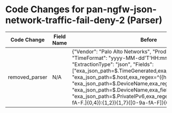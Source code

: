 # Code Changes for pan-ngfw-json-network-traffic-fail-deny-2 (Parser)

| Code Change | Field Name | Before | After |
|-------------|------------|--------|-------|
| removed_parser | N/A | {"Vendor": "Palo Alto Networks", "Product": "Palo Alto NGFW", "TimeFormat": "yyyy-MM-dd'T'HH:mm:ss.SSSSSSZ", "ExtractionType": "json", "Fields": ["exa_json_path=$.TimeGenerated,exa_field_name=time", "exa_json_path=$.host,exa_regex=^({host}[\w.-]+)$", "exa_json_path=$.DeviceName,exa_regex=^({host}[\w.-]+)$", "exa_json_path=$.DeviceName,exa_field_name=device_name", "exa_json_path=$.PrivateIPv6,exa_regex=({src_ip}((([0-9a-fA-F.]{0,4}):{1,2}){1,7}([0-9a-fA-F]){0,4})|(((25[0-5]|(2[0-4]|1\d|[0-9]|)\d)\.?\b){4}))(:({src_port}\d+))?", "exa_json_path=$.PrivateIPv4,exa_regex=({src_ip}((([0-9a-fA-F.]{0,4}):{1,2}){1,7}([0-9a-fA-F]){0,4})|(((25[0-5]|(2[0-4]|1\d|[0-9]|)\d)\.?\b){4}))(:({src_port}\d+))?", "exa_json_path=$.PublicIPv4,exa_regex=({dest_ip}((([0-9a-fA-F.]{0,4}):{1,2}){1,7}([0-9a-fA-F]){0,4})|(((25[0-5]|(2[0-4]|1\d|[0-9]|)\d)\.?\b){4}))", "exa_json_path=$.PublicIPv6,exa_regex=({dest_ip}((([0-9a-fA-F.]{0,4}):{1,2}){1,7}([0-9a-fA-F]){0,4})|(((25[0-5]|(2[0-4]|1\d|[0-9]|)\d)\.?\b){4}))", "exa_json_path=$.LogType,exa_field_name=app", "exa_json_path=$.EventStatus,exa_field_name=result", "exa_json_path=$.EndpointDeviceName,exa_field_name=src_host", "exa_json_path=$.SourceRegion,exa_field_name=src_country", "exa_json_path=$.SourceUserName,exa_regex=(({email_address}([A-Za-z0-9]+[!#$%&'+-\/=?^_`~])*[A-Za-z0-9]+@[^\]\s\"\\,\|]+\.[^\]\s\"\\,\|]+)|(({domain}[^\\\s,]+)\\+)?({user}[\w\.\-\!\#\^\~]{1,40}\$?))", "exa_regex=(Source)?User(Name)?\":\"((na|NA|({domain}[^\"\\]+))\\+)?(({email_address}[^@\"]+@[^\.\"]+\.[^\"]+)|({user}[\w\.\-\!\#\^\~]{1,40}\$?))", "exa_json_path=$.EndpointOSType,exa_field_name=os", "exa_json_path=$.EventIDValue,exa_field_name=event_name", "exa_json_path=$.EventIDValue,exa_field_name=auth_method", "exa_json_path=$.SourcePort,exa_field_name=src_port", "exa_json_path=$.DestinationPort,exa_field_name=dest_port", "exa_json_path=$.Protocol,exa_field_name=protocol", "exa_json_path=$.LogType,exa_field_name=event_category", "exa_json_path=$.EndpointOSVersion,exa_field_name=os", "exa_regex=Source(Address|IP)\":\"({src_ip}((([0-9a-fA-F.]{0,4}):{1,2}){1,7}([0-9a-fA-F]){0,4})|(((25[0-5]|(2[0-4]|1\d|[0-9]|)\d)\.?\b){4}))(:({src_port}\d+))?", "exa_json_path=$.DestinationAddress,exa_regex=({dest_ip}((([0-9a-fA-F.]{0,4}):{1,2}){1,7}([0-9a-fA-F]){0,4})|(((25[0-5]|(2[0-4]|1\d|[0-9]|)\d)\.?\b){4}))", "exa_json_path=$.event.DestinationAddress,exa_regex=({dest_ip}((([0-9a-fA-F.]{0,4}):{1,2}){1,7}([0-9a-fA-F]){0,4})|(((25[0-5]|(2[0-4]|1\d|[0-9]|)\d)\.?\b){4}))", "exa_json_path=$.event.TimeGenerated,exa_field_name=time", "exa_json_path=$.event.host,exa_regex=^({host}[\w.-]+)$", "exa_json_path=$.event.DeviceName,exa_regex=^({host}[\w.-]+)$", "exa_json_path=$.event.DeviceName,exa_field_name=device_name", "exa_json_path=$.event.PrivateIPv6,exa_regex=({src_ip}((([0-9a-fA-F.]{0,4}):{1,2}){1,7}([0-9a-fA-F]){0,4})|(((25[0-5]|(2[0-4]|1\d|[0-9]|)\d)\.?\b){4}))(:({src_port}\d+))?", "exa_json_path=$.event.PrivateIPv4,exa_regex=({src_ip}((([0-9a-fA-F.]{0,4}):{1,2}){1,7}([0-9a-fA-F]){0,4})|(((25[0-5]|(2[0-4]|1\d|[0-9]|)\d)\.?\b){4}))(:({src_port}\d+))?", "exa_json_path=$.event.PublicIPv4,exa_regex=({dest_ip}((([0-9a-fA-F.]{0,4}):{1,2}){1,7}([0-9a-fA-F]){0,4})|(((25[0-5]|(2[0-4]|1\d|[0-9]|)\d)\.?\b){4}))", "exa_json_path=$.event.PublicIPv6,exa_regex=({dest_ip}((([0-9a-fA-F.]{0,4}):{1,2}){1,7}([0-9a-fA-F]){0,4})|(((25[0-5]|(2[0-4]|1\d|[0-9]|)\d)\.?\b){4}))", "exa_json_path=$.event.LogType,exa_field_name=app", "exa_json_path=$.event.EventStatus,exa_field_name=result", "exa_json_path=$.event.EndpointDeviceName,exa_field_name=src_host", "exa_json_path=$.event.SourceRegion,exa_field_name=src_country", "exa_json_path=$.event.SourceUserName,exa_regex=(({email_address}([A-Za-z0-9]+[!#$%&'+-\/=?^_`~])*[A-Za-z0-9]+@[^\]\s\"\\,\|]+\.[^\]\s\"\\,\|]+)|(({domain}[^\\\s,]+)\\+)?({user}[\w\.\-\!\#\^\~]{1,40}\$?))", "exa_json_path=$.event.EndpointOSType,exa_field_name=os", "exa_json_path=$.event.EventIDValue,exa_field_name=event_name", "exa_json_path=$.event.EventIDValue,exa_field_name=auth_method", "exa_json_path=$.event.SourcePort,exa_field_name=src_port", "exa_json_path=$.event.DestinationPort,exa_field_name=dest_port", "exa_json_path=$.event.Protocol,exa_field_name=protocol", "exa_json_path=$.event.LogType,exa_field_name=event_category", "exa_json_path=$.event.EndpointOSVersion,exa_field_name=os", "exa_regex=Source(Address|IP)\":\"({src_ip}((([0-9a-fA-F.]{0,4}):{1,2}){1,7}([0-9a-fA-F]){0,4})|(((25[0-5]|(2[0-4]|1\d|[0-9]|)\d)\.?\b){4}))(:({src_port}\d+))?", "exa_json_path=$.event.Description,exa_field_name=additional_info", "exa_regex=((?:1969-[^,]+?)|({time}\d\d\d\d-\d\d-\d\dT\d\d:\d\d:\d\d\.\d+[\+-]\d+:\d+))", "exa_json_path=$.Action,exa_field_name=action", "exa_json_path=$.NATSource,exa_regex=({src_translated_ip}[a-fA-F\d:.]+)", "exa_json_path=$.NATDestination,exa_regex=({dest_translated_ip}[a-fA-F\d:.]+)", "exa_json_path=$.NATSourcePort,exa_field_name=src_translated_port", "exa_json_path=$.NATDestinationPort,exa_field_name=dest_translated_port", "exa_json_path=$.Bytes,exa_field_name=bytes", "exa_json_path=$.BytesSent,exa_field_name=bytes_out", "exa_json_path=$.BytesReceived,exa_field_name=bytes_in", "exa_json_path=$.URLCategory,exa_field_name=category", "exa_json_path=$.Rule,exa_field_name=alert_name", "exa_json_path=$.VendorSeverity,exa_field_name=alert_severity", "exa_json_path=$.LogType,exa_field_name=alert_type", "exa_json_path=$.Subtype,exa_field_name=alert_type", "exa_json_path=$.Application,exa_field_name=network_app", "exa_json_path=$.FromZone,exa_field_name=src_network_zone", "exa_json_path=$.ToZone,exa_field_name=dest_network_zone", "exa_json_path=$.event.NATSource,exa_regex=({src_translated_ip}[a-fA-F\d:.]+)", "exa_json_path=$.event.NATDestination,exa_regex=({dest_translated_ip}[a-fA-F\d:.]+)", "exa_json_path=$.event.NATSourcePort,exa_field_name=src_translated_port", "exa_json_path=$.event.NATDestinationPort,exa_field_name=dest_translated_port", "exa_json_path=$.event.Bytes,exa_field_name=bytes", "exa_json_path=$.event.BytesSent,exa_field_name=bytes_out", "exa_json_path=$.event.BytesReceived,exa_field_name=bytes_in", "exa_json_path=$.event.URLCategory,exa_field_name=category", "exa_json_path=$.event.Rule,exa_field_name=alert_name", "exa_json_path=$.event.VendorSeverity,exa_field_name=alert_severity", "exa_json_path=$.event.LogType,exa_field_name=alert_type", "exa_json_path=$.event.Subtype,exa_field_name=alert_type", "exa_json_path=$.event.Application,exa_field_name=network_app", "exa_json_path=$.event.FromZone,exa_field_name=src_network_zone", "exa_json_path=$.event.ToZone,exa_field_name=dest_network_zone", "exa_json_path=$.Rule,exa_field_name=rule", "exa_json_path=$.ThreatName,exa_field_name=alert_name", "exa_json_path=$.InboundInterface,exa_field_name=src_interface", "exa_json_path=$.OutboundInterface,exa_field_name=dest_interface", "exa_json_path=$.event.InboundInterface,exa_field_name=src_interface", "exa_json_path=$.event.OutboundInterface,exa_field_name=dest_interface", "exa_json_path=$.event.Action,exa_field_name=action", "exa_json_path=$.event.ThreatCategory,exa_regex=((?i:unknown)|({threat_category}[^\"]+))", "exa_json_path=$.event.ThreatID,exa_regex=({alert_name}[^\"\(]+?)\s*(\(({alert_id}[^\"\)]\d+))", "exa_json_path=$.Action,exa_field_name=result", "exa_json_path=$.NATSource,exa_regex=({src_translated_ip}[a-fA-F\d:.]+)", "exa_json_path=$.NATDestination,exa_regex=({dest_translated_ip}[a-fA-F\d:.]+)", "exa_json_path=$.NATSourcePort,exa_field_name=src_translated_port", "exa_json_path=$.NATDestinationPort,exa_field_name=dest_translated_port", "exa_json_path=$.Bytes,exa_field_name=bytes", "exa_json_path=$.BytesSent,exa_field_name=bytes_out", "exa_json_path=$.BytesReceived,exa_field_name=bytes_in", "exa_json_path=$.URLCategory,exa_field_name=category", "exa_json_path=$.Rule,exa_field_name=alert_name", "exa_json_path=$.VendorSeverity,exa_field_name=alert_severity", "exa_json_path=$.LogType,exa_field_name=alert_type"], "Name": "pan-ngfw-json-network-traffic-fail-deny-2", "Conditions": ["\"LogType\":\"TRAFFIC\"", "\"Subtype\":\"end\"", "\"Action\":\"drop-reset\""], "ParserVersion": "v1.0.0"} | N/A |